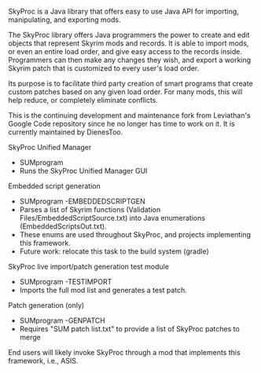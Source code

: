 SkyProc is a Java library that offers easy to use Java API for importing, manipulating, and exporting mods.

The SkyProc library offers Java programmers the power to create and edit objects that represent Skyrim mods and records. It is able to import mods, or even an entire load order, and give easy access to the records inside. Programmers can then make any changes they wish, and export a working Skyrim patch that is customized to every user's load order.

Its purpose is to facilitate third party creation of smart programs that create custom patches based on any given load order. For many mods, this will help reduce, or completely eliminate conflicts. 

This is the continuing development and maintenance fork from Leviathan's Google Code repository since he no longer has time to work on it. It is currently maintained by DienesToo.

SkyProc Unified Manager 
- SUMprogram 
- Runs the SkyProc Unified Manager GUI 

Embedded script generation 
- SUMprogram -EMBEDDEDSCRIPTGEN
- Parses a list of Skyrim functions (Validation Files/EmbeddedScriptSource.txt) into Java enumerations (EmbeddedScriptsOut.txt).  
- These enums are used throughout SkyProc, and projects implementing this framework. 
- Future work: relocate this task to the build system (gradle) 

SkyProc live import/patch generation test module 
- SUMprogram -TESTIMPORT
- Imports the full mod list and generates a test patch.

Patch generation (only) 
- SUMprogram -GENPATCH 
- Requires "SUM patch list.txt" to provide a list of SkyProc patches to merge 

End users will likely invoke SkyProc through a mod that implements this framework, i.e., ASIS. 